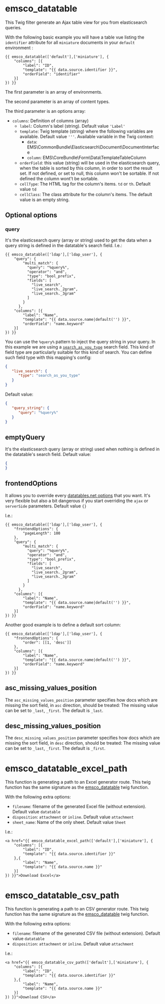# emsco_datatable

This Twig filter generate an Ajax table view for you from elasticsearch queries. 

With the following basic example you will have a table vue listing the `identifier` attribute for all `miniature` documents in your `default` environment  :

```twig
{{ emsco_datatable(['default'],['miniature'], {
    "columns": [{
        "label": "ID",
        "template": "{{ data.source.identifier }}",
        "orderField": "identifier"
    }]
}) }}
```

The first parameter is an array of environments.

The second parameter is an array of content types.

The third parameter is an options array:

 - `columns`: Definition of columns (array)
    - `label`: Column's label (string). Default value `'Label'`
    - `template`: Twig template (string) where the following variables are available. Default value `'''`. Available variable in the Twig context:
        - `data`: EMS\CommonBundle\Elasticsearch\Document\DocumentInterface
        - `column`: EMS\CoreBundle\Form\Data\TemplateTableColumn
    - `orderField`: this value (string) will be used in the elasticsearch query, when the table is sorted by this column, in order to sort the result set. If not defined, or set to null, this column won't be sortable. If not defined the column wont't be sortable.
    - `cellType`: The HTML tag for the column's items. `td` or `th`. Default value `td`
    - `cellClass`: The class attribute for the column's items. The default value is an empty string.  
   
## Optional options

### query
It's the elasticsearch query (array or string) used to get the data when a query string is defined in the datatable's search field. I.e.:

```twig
{{ emsco_datatable(['ldap'],['ldap_user'], {
    "query": {
        "multi_match": {
          "query": "%query%",
          "operator": "and",
          "type": "bool_prefix",
          "fields": [
            "live_search",
            "live_search._2gram",
            "live_search._3gram"
          ]
        }
      },
    "columns": [{
        "label": "Name",
        "template": "{{ data.source.name|default('') }}",
        "orderField": "name.keyword"
    }]
}) }}
```

You can use the `%query%` pattern to inject the query string in your query. In this example we are using a [`search_as_you_type`](https://www.elastic.co/guide/en/elasticsearch/reference/7.x/search-as-you-type.html) search field. This kind of field type are particularly suitable for this kind of search. You can define such field type with this mapping's config:

```json
{
   "live_search": {
      "type": "search_as_you_type"
   }
}
```

Default value:

```json
{
   "query_string": {
      "query": "%query%"
   }
}
```

## emptyQuery

It's the elasticsearch query (array or string) used when nothing is defined in the datatable's search field. Default value:

```json
{
}
```
## frontendOptions

It allows you to override every [datatables.net options](https://datatables.net/reference/option/) that you want. It's very flexible but also a bit dangerous if you start overriding the `ajax` or `serverSide` parameters. Default value `{}`

I.e.:
```twig
{{ emsco_datatable(['ldap'],['ldap_user'], {
    "frontendOptions": {
        "pageLength": 100
    },
    "query": {
        "multi_match": {
          "query": "%query%",
          "operator": "and",
          "type": "bool_prefix",
          "fields": [
            "live_search",
            "live_search._2gram",
            "live_search._3gram"
          ]
        }
      },
    "columns": [{
        "label": "Name",
        "template": "{{ data.source.name|default('') }}",
        "orderField": "name.keyword"
    }]
}) }}
```

Another good example is to define a default sort column:

```twig
{{ emsco_datatable(['ldap'],['ldap_user'], {
    "frontendOptions": {
        "order": [[1, 'desc']]
    },
    "columns": [{
        "label": "Name",
        "template": "{{ data.source.name|default('') }}",
        "orderField": "name.keyword"
    }]
}) }}
```


## asc_missing_values_position

The `asc_missing_values_position` parameter specifies how docs which are missing the sort field, in `asc` direction, should be treated: The missing value can be set to `_last`, `_first`. The default is `_last`.

## desc_missing_values_position

The `desc_missing_values_position` parameter specifies how docs which are missing the sort field, in `desc` direction, should be treated: The missing value can be set to `_last`, `_first`. The default is `_first`.

# emsco_datatable_excel_path

This function is generating a path to an Excel generator route. This twig function has the same signature as the [emsco_datatable](#emsco_datatable) twig function.

With the following extra options:

 - `filename`: filename of the generated Excel file (without extension). Default value `datatable`
 - `disposition`: `attachment` or `inline`. Default value `attachment` 
 - `sheet_name`: Name of the only sheet. Default value  `Sheet`


I.e.:

```twig
<a href="{{ emsco_datatable_excel_path(['default'],['miniature'], {
    "columns": [{
        "label": "ID",
        "template": "{{ data.source.identifier }}"
    },{
        "label": "Name",
        "template": "{{ data.source.name }}"
    }]
}) }}">Download Excel</a>
```

# emsco_datatable_csv_path

This function is generating a path to an CSV generator route. This twig function has the same signature as the [emsco_datatable](#emsco_datatable) twig function.

With the following extra options:

- `filename`: filename of the generated CSV file (without extension). Default value `datatable`
- `disposition`: `attachment` or `inline`. Default value `attachment`


I.e.:

```twig
<a href="{{ emsco_datatable_csv_path(['default'],['miniature'], {
    "columns": [{
        "label": "ID",
        "template": "{{ data.source.identifier }}"
    },{
        "label": "Name",
        "template": "{{ data.source.name }}"
    }]
}) }}">Download CSV</a>
```

